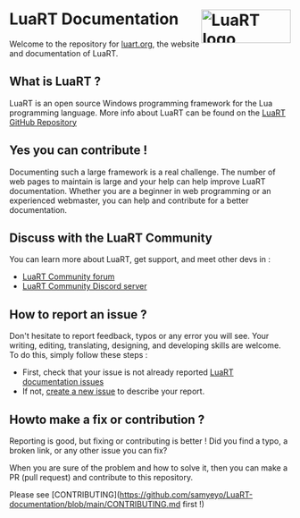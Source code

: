 
# LuaRT Documentation <picture><img align="right"  width=160 height=60 valign="center"  src="https://luart.org/img/logo.svg"  alt="LuaRT logo"  /></picture>


Welcome to the repository for [luart.org](https://luart.org), the website and documentation of LuaRT.

## What is LuaRT ?

LuaRT is an open source Windows programming framework for the Lua programming language.
More info about LuaRT can be found on the [LuaRT GitHub Repository](https://github.com/samyeyo/LuaRT)

## Yes you can contribute !

Documenting such a large framework is a real challenge. The number of web pages to maintain is large and your help can help improve LuaRT documentation.
Whether you are a beginner in web programming or an experienced webmaster, you can help and contribute for a better documentation.

## Discuss with the LuaRT Community

You can learn more about LuaRT, get support, and meet other devs in :

- [LuaRT Community forum](https://community.luart.org)
- [LuaRT Community Discord server](https://discord.gg/XJJxQufmvh)

## How to report an issue ?

Don't hesitate to report feedback, typos or any error you will see. Your writing, editing, translating, designing, and developing skills are welcome.
To do this, simply follow these steps :

- First, check that your issue is not already reported [LuaRT documentation issues](https://github.com/samyeyo/LuaRT-documentation/issues)
- If not, [create a new issue](https://github.com/samyeyo/LuaRT-documentation/issues/new) to describe your report.

## Howto make a fix or contribution ?

Reporting is good, but fixing or contributing is better !
Did you find a typo, a broken link, or any other issue you can fix?

When you are sure of the problem and how to solve it, then you can make a PR (pull request) and contribute to this repository.

Please see [CONTRIBUTING](https://github.com/samyeyo/LuaRT-documentation/blob/main/CONTRIBUTING.md first !)

